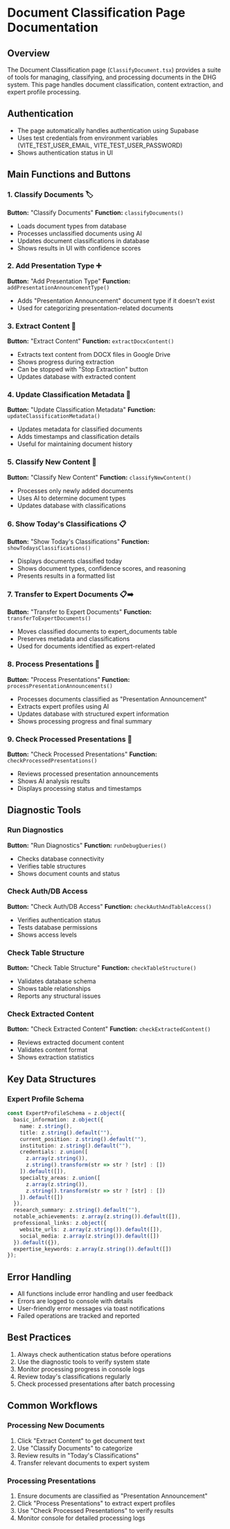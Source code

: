 # Document Classification Page Documentation

## Overview
The Document Classification page (`ClassifyDocument.tsx`) provides a suite of tools for managing, classifying, and processing documents in the DHG system. This page handles document classification, content extraction, and expert profile processing.

## Authentication
- The page automatically handles authentication using Supabase
- Uses test credentials from environment variables (VITE_TEST_USER_EMAIL, VITE_TEST_USER_PASSWORD)
- Shows authentication status in UI

## Main Functions and Buttons

### 1. Classify Documents 🏷️
**Button:** "Classify Documents"
**Function:** `classifyDocuments()`
- Loads document types from database
- Processes unclassified documents using AI
- Updates document classifications in database
- Shows results in UI with confidence scores

### 2. Add Presentation Type ➕
**Button:** "Add Presentation Type"
**Function:** `addPresentationAnnouncementType()`
- Adds "Presentation Announcement" document type if it doesn't exist
- Used for categorizing presentation-related documents

### 3. Extract Content 📄
**Button:** "Extract Content"
**Function:** `extractDocxContent()`
- Extracts text content from DOCX files in Google Drive
- Shows progress during extraction
- Can be stopped with "Stop Extraction" button
- Updates database with extracted content

### 4. Update Classification Metadata 📝
**Button:** "Update Classification Metadata"
**Function:** `updateClassificationMetadata()`
- Updates metadata for classified documents
- Adds timestamps and classification details
- Useful for maintaining document history

### 5. Classify New Content 🤖
**Button:** "Classify New Content"
**Function:** `classifyNewContent()`
- Processes only newly added documents
- Uses AI to determine document types
- Updates database with classifications

### 6. Show Today's Classifications 📋
**Button:** "Show Today's Classifications"
**Function:** `showTodaysClassifications()`
- Displays documents classified today
- Shows document types, confidence scores, and reasoning
- Presents results in a formatted list

### 7. Transfer to Expert Documents 📋➡️
**Button:** "Transfer to Expert Documents"
**Function:** `transferToExpertDocuments()`
- Moves classified documents to expert_documents table
- Preserves metadata and classifications
- Used for documents identified as expert-related

### 8. Process Presentations 🎯
**Button:** "Process Presentations"
**Function:** `processPresentationAnnouncements()`
- Processes documents classified as "Presentation Announcement"
- Extracts expert profiles using AI
- Updates database with structured expert information
- Shows processing progress and final summary

### 9. Check Processed Presentations 🎯
**Button:** "Check Processed Presentations"
**Function:** `checkProcessedPresentations()`
- Reviews processed presentation announcements
- Shows AI analysis results
- Displays processing status and timestamps

## Diagnostic Tools

### Run Diagnostics
**Button:** "Run Diagnostics"
**Function:** `runDebugQueries()`
- Checks database connectivity
- Verifies table structures
- Shows document counts and status

### Check Auth/DB Access
**Button:** "Check Auth/DB Access"
**Function:** `checkAuthAndTableAccess()`
- Verifies authentication status
- Tests database permissions
- Shows access levels

### Check Table Structure
**Button:** "Check Table Structure"
**Function:** `checkTableStructure()`
- Validates database schema
- Shows table relationships
- Reports any structural issues

### Check Extracted Content
**Button:** "Check Extracted Content"
**Function:** `checkExtractedContent()`
- Reviews extracted document content
- Validates content format
- Shows extraction statistics

## Key Data Structures

### Expert Profile Schema
```typescript
const ExpertProfileSchema = z.object({
  basic_information: z.object({
    name: z.string(),
    title: z.string().default(""),
    current_position: z.string().default(""),
    institution: z.string().default(""),
    credentials: z.union([
      z.array(z.string()),
      z.string().transform(str => str ? [str] : [])
    ]).default([]),
    specialty_areas: z.union([
      z.array(z.string()),
      z.string().transform(str => str ? [str] : [])
    ]).default([])
  }),
  research_summary: z.string().default(""),
  notable_achievements: z.array(z.string()).default([]),
  professional_links: z.object({
    website_urls: z.array(z.string()).default([]),
    social_media: z.array(z.string()).default([])
  }).default({}),
  expertise_keywords: z.array(z.string()).default([])
});
```

## Error Handling
- All functions include error handling and user feedback
- Errors are logged to console with details
- User-friendly error messages via toast notifications
- Failed operations are tracked and reported

## Best Practices
1. Always check authentication status before operations
2. Use the diagnostic tools to verify system state
3. Monitor processing progress in console logs
4. Review today's classifications regularly
5. Check processed presentations after batch processing

## Common Workflows

### Processing New Documents
1. Click "Extract Content" to get document text
2. Use "Classify Documents" to categorize
3. Review results in "Today's Classifications"
4. Transfer relevant documents to expert system

### Processing Presentations
1. Ensure documents are classified as "Presentation Announcement"
2. Click "Process Presentations" to extract expert profiles
3. Use "Check Processed Presentations" to verify results
4. Monitor console for detailed processing logs 